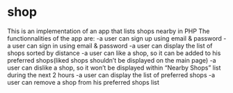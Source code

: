 # shop

This is an implementation of an app that lists shops nearby in PHP
The functionnalities of the app are:
   -a user can sign up using email & password
   -a user can sign in using email & password
   -a user can display the list of shops sorted by distance
   -a user can like a shop, so it can be added to his preferred shops(liked shops shouldn’t be displayed on the main page)
   -a user can dislike a shop, so it won’t be displayed within “Nearby Shops” list during the next 2 hours
   -a user can display the list of preferred shops
   -a user can remove a shop from his preferred shops list
